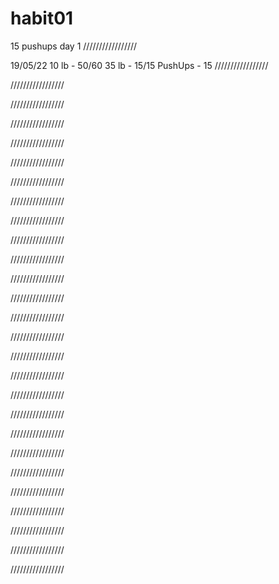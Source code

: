 # habit01
15 pushups day 1
/////////////////

19/05/22
10 lb - 50/60
35 lb - 15/15
PushUps - 15
/////////////////

/////////////////

/////////////////

/////////////////

/////////////////

/////////////////

/////////////////

/////////////////

/////////////////

/////////////////

/////////////////

/////////////////

/////////////////

/////////////////

/////////////////

/////////////////

/////////////////

/////////////////

/////////////////

/////////////////

/////////////////

/////////////////

/////////////////

/////////////////

/////////////////

/////////////////

/////////////////
